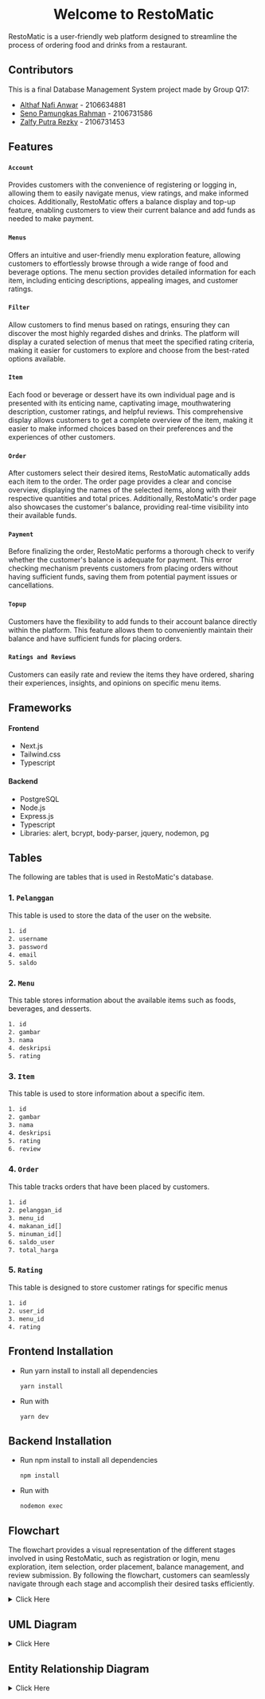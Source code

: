 <!-- PROJECT LOGO -->
<br />
<div align="center">
  <h1 align="center">Welcome to RestoMatic</h1>
</div>
RestoMatic is a user-friendly web platform designed to streamline the process of ordering food and drinks from a restaurant.

## Contributors

This is a final Database Management System project made by Group Q17:

- [Althaf Nafi Anwar](https://www.github.com/althafnafi) - 2106634881
- [Seno Pamungkas Rahman](https://www.github.com/cattyman919) - 2106731586
- [Zalfy Putra Rezky](https://www.github.com/zalfyputra) - 2106731453

## Features

#### `Account`

Provides customers with the convenience of registering or logging in, allowing them to easily navigate menus, view ratings, and make informed choices. Additionally, RestoMatic offers a balance display and top-up feature, enabling customers to view their current balance and add funds as needed to make payment.

#### `Menus`

Offers an intuitive and user-friendly menu exploration feature, allowing customers to effortlessly browse through a wide range of food and beverage options. The menu section provides detailed information for each item, including enticing descriptions, appealing images, and customer ratings.

#### `Filter`

Allow customers to find menus based on ratings, ensuring they can discover the most highly regarded dishes and drinks. The platform will display a curated selection of menus that meet the specified rating criteria, making it easier for customers to explore and choose from the best-rated options available.

#### `Item`

Each food or beverage or dessert have its own individual page and is presented with its enticing name, captivating image, mouthwatering description, customer ratings, and helpful reviews. This comprehensive display allows customers to get a complete overview of the item, making it easier to make informed choices based on their preferences and the experiences of other customers.

#### `Order`

After customers select their desired items, RestoMatic automatically adds each item to the order. The order page provides a clear and concise overview, displaying the names of the selected items, along with their respective quantities and total prices. Additionally, RestoMatic's order page also showcases the customer's balance, providing real-time visibility into their available funds.

#### `Payment`

Before finalizing the order, RestoMatic performs a thorough check to verify whether the customer's balance is adequate for payment. This error checking mechanism prevents customers from placing orders without having sufficient funds, saving them from potential payment issues or cancellations.

#### `Topup`

Customers have the flexibility to add funds to their account balance directly within the platform. This feature allows them to conveniently maintain their balance and have sufficient funds for placing orders.

#### `Ratings and Reviews`

Customers can easily rate and review the items they have ordered, sharing their experiences, insights, and opinions on specific menu items.

## Frameworks

#### Frontend

- Next.js
- Tailwind.css
- Typescript

#### Backend

- PostgreSQL
- Node.js
- Express.js
- Typescript
- Libraries: alert, bcrypt, body-parser, jquery, nodemon, pg

## Tables

The following are tables that is used in RestoMatic's database.

### 1. `Pelanggan`

This table is used to store the data of the user on the website.

```
1. id
2. username
3. password
4. email
5. saldo
```

### 2. `Menu`

This table stores information about the available items such as foods, beverages, and desserts.

```
1. id
2. gambar
3. nama
4. deskripsi
5. rating
```

### 3. `Item`

This table is used to store information about a specific item.

```
1. id
2. gambar
3. nama
4. deskripsi
5. rating
6. review
```

### 4. `Order`

This table tracks orders that have been placed by customers.

```
1. id
2. pelanggan_id
3. menu_id
4. makanan_id[]
5. minuman_id[]
6. saldo_user
7. total_harga
```

### 5. `Rating`

This table is designed to store customer ratings for specific menus

```
1. id
2. user_id
3. menu_id
4. rating
```

## Frontend Installation

- Run yarn install to install all dependencies
  ```
  yarn install
  ```
- Run with
  ```
  yarn dev
  ```

## Backend Installation

- Run npm install to install all dependencies
  ```
  npm install
  ```
- Run with
  ```
  nodemon exec
  ```

## Flowchart

The flowchart provides a visual representation of the different stages involved in using RestoMatic, such as registration or login, menu exploration, item selection, order placement, balance management, and review submission. By following the flowchart, customers can seamlessly navigate through each stage and accomplish their desired tasks efficiently.

<details>
  <summary>Click Here</summary>
  
![RestoMatic Flowchart](https://github.com/SistemBasisData2023/RestoMatic/blob/main/Assets/flowchart-1.jpg)

</details>

## UML Diagram

<details>
  <summary>Click Here</summary>

![RestoMatic Flowchart](https://github.com/SistemBasisData2023/RestoMatic/blob/main/Assets/DB_UML_Diagram.png)

</details>

## Entity Relationship Diagram

<details>
  <summary>Click Here</summary>

![RestoMatic Flowchart](https://github.com/SistemBasisData2023/RestoMatic/blob/main/Assets/ER_Diagram.png)

</details>
